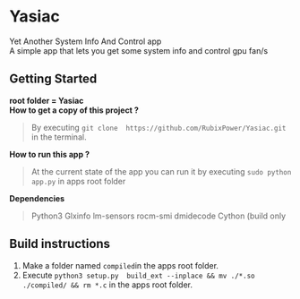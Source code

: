 # Yasiac
Yet Another System Info And Control app                                                                                         
A simple app that lets you get some system info and control gpu fan/s 

## Getting Started
**root folder = Yasiac**                                                                                                              
**How to get a copy of this project ?**                                                                                       
>By executing ```git clone  https://github.com/RubixPower/Yasiac.git``` in the terminal.

**How to run this app ?**                                                                                                       
>At the current state of the app you can run it by executing ```sudo python app.py``` in apps root folder

**Dependencies**
>Python3
>Glxinfo
>lm-sensors
>rocm-smi
>dmidecode
>Cython (build only
##  Build instructions
1. Make a folder named `compiled`in the apps root folder. 
2. Execute ``python3 setup.py  build_ext --inplace && mv ./*.so ./compiled/ && rm *.c`` in the apps root folder.